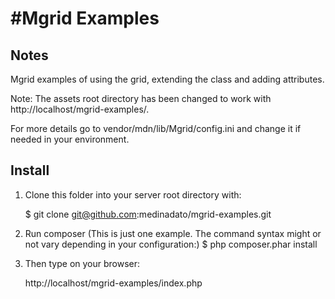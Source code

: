 #Mgrid Examples
==============

## Notes
Mgrid examples of using the grid, extending the class and adding attributes.

Note: The assets root directory has been changed to work with http://localhost/mgrid-examples/.

For more details go to vendor/mdn/lib/Mgrid/config.ini and change it if needed in your environment.


## Install

1. Clone this folder into your server root directory with:

    $ git clone git@github.com:medinadato/mgrid-examples.git

2. Run composer (This is just one example. The command syntax might or not vary depending in your configuration:)
    $ php composer.phar install

3. Then type on your browser: 

    http://localhost/mgrid-examples/index.php



